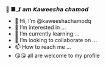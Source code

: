 
🔗
      ■_𝙄 𝙖𝙢 𝙆𝙖𝙬𝙚𝙚𝙨𝙝𝙖 𝙘𝙝𝙖𝙢𝙤𝙙





- 👋 Hi, I’m @kaweeshachamodq
- 🐼 I’m interested in ...
- 🌱 I’m currently learning ...
- 💞️ I’m looking to collaborate on ...
- 📫 How to reach me ...
- 😘😘 all are welcome to my profile
<!---
kaweeshachamodq/kaweeshachamodq is a ✨ special ✨ repository because its `README.md` (this file) appears on your GitHub profile.
You can click the Preview link to take a look at your changes.
--->
